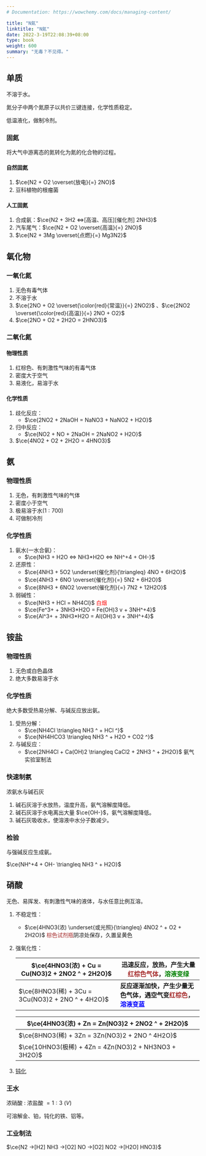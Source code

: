 ```yaml
---
# Documentation: https://wowchemy.com/docs/managing-content/

title: "N氮"
linktitle: "N氮"
date: 2022-3-19T22:08:39+08:00
type: book
weight: 600
summary: "无毒？不见得。"
---
```


## 单质

不溶于水。

氮分子中两个氮原子以共价三键连接，化学性质稳定。

低温液化，做制冷剂。

### 固氮

将大气中游离态的氮转化为氮的化合物的过程。

#### 自然固氮

1. $\ce{N2 + O2 \overset{放电}{=} 2NO}$
2. 豆科植物的根瘤菌

#### 人工固氮

1. 合成氨：$\ce{N2 + 3H2 <=>[高温、高压][催化剂] 2NH3}$
2. 汽车尾气：$\ce{N2 + O2 \overset{高温}{=} 2NO}$
3. $\ce{N2 + 3Mg \overset{点燃}{=} Mg3N2}$

## 氧化物

### 一氧化氮

1.  无色有毒气体
2. 不溶于水
3. $\ce{2NO + O2 \overset{\color{red}{常温}}{=} 2NO2}$ 、$\ce{2NO2 \overset{\color{red}{高温}}{=} 2NO + O2}$
4. $\ce{2NO + O2 + 2H2O = 2HNO3}$

### 二氧化氮

#### 物理性质

1. 红棕色、有刺激性气味的有毒气体
2. 密度大于空气
3. 易液化，易溶于水

#### 化学性质

1. 歧化反应：
	- $\ce{2NO2 + 2NaOH = NaNO3 + NaNO2 + H2O}$
2. 归中反应：
	- $\ce{NO2 + NO + 2NaOH = 2NaNO2 + H2O}$
3. $\ce{4NO2 + O2 + 2H2O = 4HNO3}$

## 氨

### 物理性质

1. 无色，有刺激性气味的气体
2. 密度小于空气
3. 极易溶于水($1:700$)
4. 可做制冷剂

### 化学性质

1. 氨水(一水合氨)：
	- $\ce{NH3 + H2O <=> NH3*H2O <=> NH^+4 + OH-}$
2. 还原性：
	- $\ce{4NH3 + 5O2 \underset{催化剂}{\triangleq} 4NO + 6H2O}$
	- $\ce{4NH3 + 6NO \overset{催化剂}{=} 5N2 + 6H2O}$
	- $\ce{8NH3 + 6NO2 \overset{催化剂}{=} 7N2 + 12H2O}$
3. 弱碱性：
	- $\ce{NH3 + HCl = NH4Cl}$ <font color=red>白烟</font>
	- $\ce{Fe^3+ + 3NH3*H2O = Fe(OH)3 v + 3NH^+4}$
	- $\ce{Al^3+ + 3NH3*H2O = Al(OH)3 v + 3NH^+4}$

## 铵盐

### 物理性质

1. 无色或白色晶体
2. 绝大多数易溶于水

### 化学性质

绝大多数受热易分解、与碱反应放出氨。

1. 受热分解：
	- $\ce{NH4Cl \triangleq NH3 ^ + HCl ^}$
	- $\ce{NH4HCO3 \triangleq NH3 ^ + H2O + CO2 ^}$
2. 与碱反应：
	- $\ce{2NH4Cl + Ca(OH)2 \triangleq CaCl2 + 2NH3 ^ + 2H2O}$ 氨气实验室制法

### 快速制氨

浓氨水与碱石灰

1. 碱石灰溶于水放热，温度升高，氨气溶解度降低。
2. 碱石灰溶于水电离出大量 $\ce{OH-}$，氨气溶解度降低。
3. 碱石灰吸收水，使溶液中水分子数减少。

### 检验

与强碱反应生成氨。

$\ce{NH^+4 + OH- \triangleq NH3 ^ + H2O}$

## 硝酸

无色、易挥发、有刺激性气味的液体，与水任意比例互溶。

1. 不稳定性：

	- $\ce{4HNO3(浓) \underset{或光照}{\triangleq} 4NO2 ^ + O2 + 2H2O}$ <font color=brown>棕色试剂瓶</font>阴凉处保存，久置呈黄色

2. 强氧化性：

	| $\ce{4HNO3(浓) + Cu = Cu(NO3)2 + 2NO2 ^ + 2H2O}$  | 迅速反应，放热，产生大量<font color=brown>红棕色气体</font>，<font color=green>溶液变绿</font> |
	| ------------------------------------------------- | ------------------------------------------------------------ |
	| $\ce{8HNO3(稀) + 3Cu = 3Cu(NO3)2 + 2NO ^ + 4H2O}$ | **反应逐渐加快，产生少量无色气体，遇空气变<font color=brown>红棕色</font>，<font color=blue>溶液变蓝</font>** |

	| $\ce{4HNO3(浓) + Zn = Zn(NO3)2 + 2NO2 ^ + 2H2O}$      |
	| ----------------------------------------------------- |
	| $\ce{8HNO3(稀) + 3Zn = 3Zn(NO3)2 + 2NO ^ 4H2O}$       |
	| $\ce{10HNO3(极稀) + 4Zn = 4Zn(NO3)2 + NH3NO3 + 3H2O}$ |

3. [钝化](./S.md/#化学性质)

### 王水

浓硝酸 $:$ 浓盐酸  $= 1:3$ $(V)$ 

可溶解金、铂，钝化的铁、铝等。

### 工业制法

$\ce{N2 ->[H2] NH3 ->[O2] NO ->[O2] NO2 ->[H2O] HNO3}$